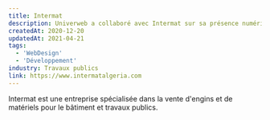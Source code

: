 ```yaml
---
title: Intermat
description: Univerweb a collaboré avec Intermat sur sa présence numérique.
createdAt: 2020-12-20
updatedAt: 2021-04-21
tags:
  - 'WebDesign'
  - 'Développement'
industry: Travaux publics
link: https://www.intermatalgeria.com
---
```


Intermat est une entreprise spécialisée dans la vente d'engins et de matériels pour le bâtiment et travaux publics.
